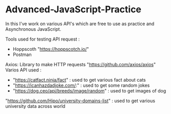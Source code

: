 # Advanced-JavaScript-Practice
In this I've work on various API's which are free to use as practice and Asynchronous JavaScript.

Tools used for testing API request : 
  * Hoppscoth "https://hoppscotch.io/"
  * Postman

Axios: Library to make HTTP requests 
  "https://github.com/axios/axios"
Varios API used :
 * "https://catfact.ninja/fact"  : used to get various fact about cats
 * "https://icanhazdadjoke.com/:"  : used to get some random jokes
 * "https://dog.ceo/api/breeds/image/random"  : used to get images of dog

"https://github.com/Hipo/university-domains-list"  : used to get various university data across world
